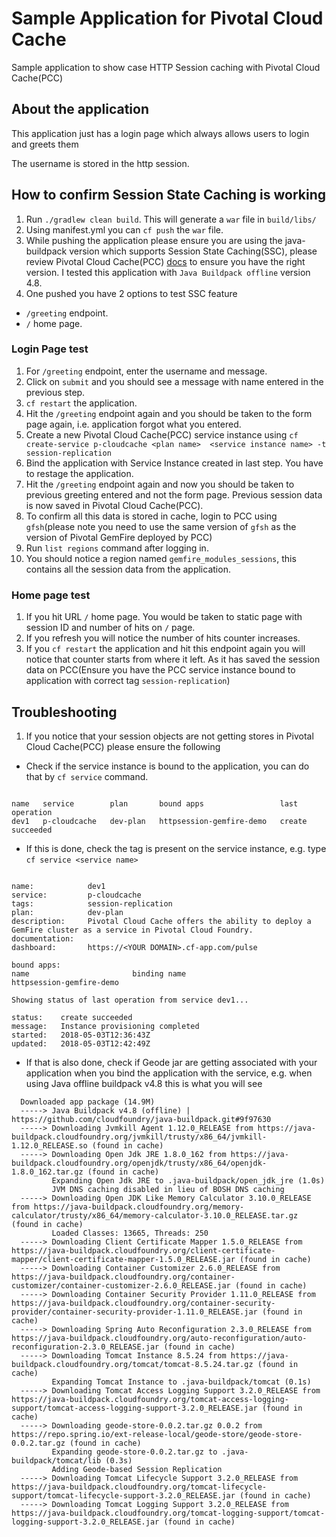 # Sample Application for Pivotal Cloud Cache
Sample application to show case HTTP Session caching with Pivotal Cloud Cache(PCC)

## About the application
This application just has a login page which always allows users to login and greets them

The username is stored in the http session.

## How to confirm Session State Caching is working


1. Run `./gradlew clean build`. This will generate a `war`
file in `build/libs/`
1. Using manifest.yml you can `cf push` the `war` file.
1. While pushing the application please ensure you are 
using the java-buildpack version which supports Session State Caching(SSC), please
review Pivotal Cloud Cache(PCC) [docs](https://docs.pivotal.io/p-cloud-cache/1-3/developer.html#ssc) to ensure you have 
the right version. I tested this application with `Java Buildpack offline` version 4.8.
1. One pushed you have 2 options to test SSC feature
 - `/greeting` endpoint.
 - `/` home page.
 
### Login Page test
1. For `/greeting` endpoint, enter the username and message.
1. Click on `submit` and you should see a message with name
entered in the previous step.
1. `cf restart` the application.
1. Hit the `/greeting` endpoint again and you should be taken to the form page again, i.e. application forgot what you 
entered. 
1. Create a new Pivotal Cloud Cache(PCC) service instance using `cf create-service p-cloudcache <plan name> 
<service instance name> -t session-replication`
1. Bind the application with Service Instance created in last step. You have to restage the application.
1. Hit the `/greeting` endpoint again and now you should be taken to previous greeting entered and not the form page. 
Previous session data is now saved in Pivotal Cloud Cache(PCC).
1. To confirm all this data is stored in cache, login to PCC using `gfsh`(please note you need to use the same version 
of `gfsh` as the version of Pivotal GemFire deployed by PCC)
1. Run `list regions` command after logging in.
1. You should notice a region named `gemfire_modules_sessions`, this contains all the session data from the application.

### Home page test

1. If you hit URL `/` home page. You would be taken to static page with session ID and number of hits on `/` page.
1. If you refresh you will notice the number of hits counter increases.
1. If you `cf restart` the application and hit this endpoint again you will notice that counter starts from where it 
left. As it has saved the session data on PCC(Ensure you have the PCC service instance bound to application with correct
tag `session-replication`) 


## Troubleshooting
1. If you notice that your session objects are not getting stores in Pivotal Cloud Cache(PCC) please ensure the following
 - Check if the service instance is bound to the application, you can do that by `cf service` command.
 
 ```
 
 name   service        plan       bound apps                 last operation
 dev1   p-cloudcache   dev-plan   httpsession-gemfire-demo   create succeeded
 ```

 - If this is done, check the tag is present on the service instance, e.g. type `cf service <service name>`

 ```
 
name:            dev1
service:         p-cloudcache
tags:            session-replication
plan:            dev-plan
description:     Pivotal Cloud Cache offers the ability to deploy a GemFire cluster as a service in Pivotal Cloud Foundry.
documentation:
dashboard:       https://<YOUR DOMAIN>.cf-app.com/pulse

bound apps:
name                       binding name
httpsession-gemfire-demo

Showing status of last operation from service dev1...

status:    create succeeded
message:   Instance provisioning completed
started:   2018-05-03T12:36:43Z
updated:   2018-05-03T12:42:49Z
 ```
 - If that is also done, check if Geode jar are getting associated with your application when you bind the application 
 with the service, e.g. when using Java offline buildpack v4.8 this is what you will see 
 ```$xslt
   Downloaded app package (14.9M)
   -----> Java Buildpack v4.8 (offline) | https://github.com/cloudfoundry/java-buildpack.git#9f97630
   -----> Downloading Jvmkill Agent 1.12.0_RELEASE from https://java-buildpack.cloudfoundry.org/jvmkill/trusty/x86_64/jvmkill-1.12.0_RELEASE.so (found in cache)
   -----> Downloading Open Jdk JRE 1.8.0_162 from https://java-buildpack.cloudfoundry.org/openjdk/trusty/x86_64/openjdk-1.8.0_162.tar.gz (found in cache)
          Expanding Open Jdk JRE to .java-buildpack/open_jdk_jre (1.0s)
          JVM DNS caching disabled in lieu of BOSH DNS caching
   -----> Downloading Open JDK Like Memory Calculator 3.10.0_RELEASE from https://java-buildpack.cloudfoundry.org/memory-calculator/trusty/x86_64/memory-calculator-3.10.0_RELEASE.tar.gz (found in cache)
          Loaded Classes: 13665, Threads: 250
   -----> Downloading Client Certificate Mapper 1.5.0_RELEASE from https://java-buildpack.cloudfoundry.org/client-certificate-mapper/client-certificate-mapper-1.5.0_RELEASE.jar (found in cache)
   -----> Downloading Container Customizer 2.6.0_RELEASE from https://java-buildpack.cloudfoundry.org/container-customizer/container-customizer-2.6.0_RELEASE.jar (found in cache)
   -----> Downloading Container Security Provider 1.11.0_RELEASE from https://java-buildpack.cloudfoundry.org/container-security-provider/container-security-provider-1.11.0_RELEASE.jar (found in cache)
   -----> Downloading Spring Auto Reconfiguration 2.3.0_RELEASE from https://java-buildpack.cloudfoundry.org/auto-reconfiguration/auto-reconfiguration-2.3.0_RELEASE.jar (found in cache)
   -----> Downloading Tomcat Instance 8.5.24 from https://java-buildpack.cloudfoundry.org/tomcat/tomcat-8.5.24.tar.gz (found in cache)
          Expanding Tomcat Instance to .java-buildpack/tomcat (0.1s)
   -----> Downloading Tomcat Access Logging Support 3.2.0_RELEASE from https://java-buildpack.cloudfoundry.org/tomcat-access-logging-support/tomcat-access-logging-support-3.2.0_RELEASE.jar (found in cache)
   -----> Downloading geode-store-0.0.2.tar.gz 0.0.2 from https://repo.spring.io/ext-release-local/geode-store/geode-store-0.0.2.tar.gz (found in cache)
          Expanding geode-store-0.0.2.tar.gz to .java-buildpack/tomcat/lib (0.3s)
          Adding Geode-based Session Replication
   -----> Downloading Tomcat Lifecycle Support 3.2.0_RELEASE from https://java-buildpack.cloudfoundry.org/tomcat-lifecycle-support/tomcat-lifecycle-support-3.2.0_RELEASE.jar (found in cache)
   -----> Downloading Tomcat Logging Support 3.2.0_RELEASE from https://java-buildpack.cloudfoundry.org/tomcat-logging-support/tomcat-logging-support-3.2.0_RELEASE.jar (found in cache)
```
